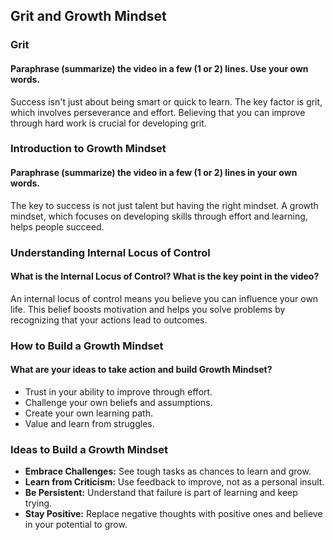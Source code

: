 ## Grit and Growth Mindset

### Grit

#### Paraphrase (summarize) the video in a few (1 or 2) lines. Use your own words.

Success isn't just about being smart or quick to learn. The key factor is grit, which involves perseverance and effort. Believing that you can improve through hard work is crucial for developing grit.

### Introduction to Growth Mindset

#### Paraphrase (summarize) the video in a few (1 or 2) lines in your own words.

The key to success is not just talent but having the right mindset. A growth mindset, which focuses on developing skills through effort and learning, helps people succeed.

### Understanding Internal Locus of Control

#### What is the Internal Locus of Control? What is the key point in the video?

An internal locus of control means you believe you can influence your own life. This belief boosts motivation and helps you solve problems by recognizing that your actions lead to outcomes.

### How to Build a Growth Mindset

#### What are your ideas to take action and build Growth Mindset?

- Trust in your ability to improve through effort.
- Challenge your own beliefs and assumptions.
- Create your own learning path.
- Value and learn from struggles.

### Ideas to Build a Growth Mindset
- **Embrace Challenges:** See tough tasks as chances to learn and grow.
- **Learn from Criticism:** Use feedback to improve, not as a personal insult.
- **Be Persistent:** Understand that failure is part of learning and keep trying.
- **Stay Positive:** Replace negative thoughts with positive ones and believe in your potential to grow.
